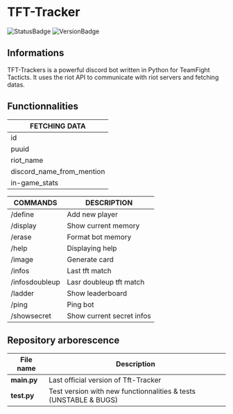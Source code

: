 # TFT-Tracker
![StatusBadge](https://img.shields.io/badge/Status-In_Development-cd3e3d)
![VersionBadge](https://img.shields.io/badge/Version-v0.1-2f2f2f)
## Informations
TFT-Trackers is a powerful discord bot written in Python for TeamFight Tacticts. It uses the riot API to communicate with riot servers and fetching datas.
## Functionnalities 
|FETCHING DATA|
|------|
|id|
|puuid|
|riot_name|
|discord_name_from_mention|
|in-game_stats|

|COMMANDS|DESCRIPTION|
|------|------|
|/define|Add new player|
|/display|Show current memory|
|/erase|Format bot memory|
|/help|Displaying help|
|/image|Generate card|
|/infos|Last tft match|
|/infosdoubleup|Lasr doubleup tft match|
|/ladder|Show leaderboard|
|/ping|Ping bot|
|/showsecret|Show current secret infos|
## Repository arborescence
|File name|Description|
|------|------|
|**main.py**|Last official version of Tft-Tracker|
|**test.py**|Test version with new functionnalities & tests (UNSTABLE & BUGS)|